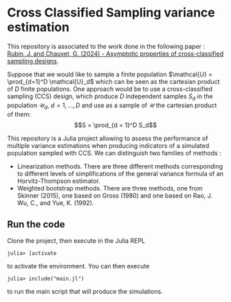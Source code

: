 # Cross Classified Sampling variance estimation

This repository is associated to the work done in the following paper : [Rubin, J. and Chauvet, G. (2024) - Asymptotic properties of cross-classified sampling designs]().

Suppose that we would like to sample a finite population $\mathcal{U} = \prod_{d=1}^D \mathcal{U}_d$ which can be seen as the cartesian product of $D$ finite populations.
One approach would be to use a cross-classified sampling (CCS) design, which produce $D$ independent samples $S_d$ in the population $\mathcal{U}_d$, $d = 1, \dots, D$ and use as a sample of $\mathcal{U}$ the cartesian product of them: 
$$S = \prod_{d = 1}^D S_d$$

This repository is a Julia project allowing to assess the performance of multiple variance estimations when producing indicators of a simulated population sampled with CCS.
We can distinguish two families of methods :
- Linearization methods. There are three different methods corresponding to different levels of simplifications of the general variance formula of an Horvitz-Thompson estimator.
- Weighted bootstrap methods. There are three methods, one from Skinner (2015), one based on Gross (1980) and one based on Rao, J. Wu, C., and Yue, K. (1992).


## Run the code

Clone the project, then execute in the Julia REPL
```shell
julia> ]activate
```
to activate the environment. You can then execute
```shell
julia> include("main.jl")
```
to run the main script that will produce the simulations.
